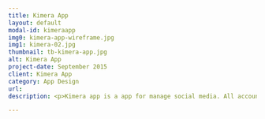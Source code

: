 ```yaml
---
title: Kimera App
layout: default
modal-id: kimeraapp
img0: kimera-app-wireframe.jpg
img1: kimera-02.jpg
thumbnail: tb-kimera-app.jpg
alt: Kimera App
project-date: September 2015
client: Kimera App
category: App Design
url: 
description: <p>Kimera app is a app for manage social media. All account in one place.</p><p>The idea was created a dashboard and it should be easy to use for manage contents on different social media.</p>

---
```

